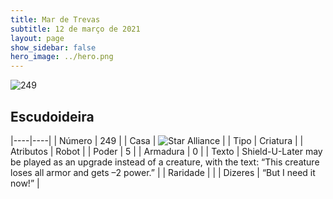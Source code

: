 ```yaml
---
title: Mar de Trevas
subtitle: 12 de março de 2021
layout: page
show_sidebar: false
hero_image: ../hero.png
---
```


![249](https://cdn.keyforgegame.com/media/card_front/pt/496_249_XQFPP84PC4F3_pt.png)

## Escudoideira

|----|----|
| Número | 249 |
| Casa | ![Star Alliance](https://archonarcana.com/images/thumb/7/7d/Star_Alliance.png/22px-Star_Alliance.png "Aliança Estelar") |
| Tipo | Criatura |
| Atributos | Robot |
| Poder | 5 |
| Armadura | 0 |
| Texto | Shield-U-Later may be played as an upgrade instead of a creature, with the text: “This creature loses all armor and gets –2 power.” |
| Raridade |  |
| Dizeres | “But I need it now!” |
